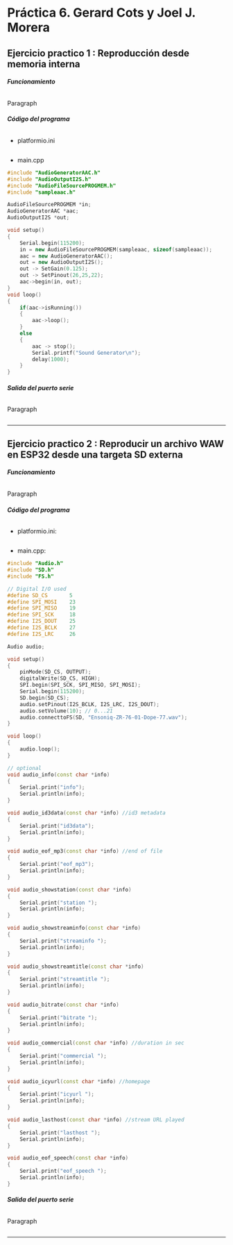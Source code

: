 # Práctica 6. Gerard Cots y Joel J. Morera

## Ejercicio practico 1 : Reproducción desde memoria interna

###### **Funcionamiento**

Paragraph

###### **Código del programa**

- platformio.ini

```

```

- main.cpp

```cpp
#include "AudioGeneratorAAC.h"
#include "AudioOutputI2S.h"
#include "AudioFileSourcePROGMEM.h"
#include "sampleaac.h"

AudioFileSourcePROGMEM *in;
AudioGeneratorAAC *aac;
AudioOutputI2S *out;

void setup()
{
    Serial.begin(115200);
    in = new AudioFileSourcePROGMEM(sampleaac, sizeof(sampleaac));
    aac = new AudioGeneratorAAC();
    out = new AudioOutputI2S();
    out -> SetGain(0.125);
    out -> SetPinout(26,25,22);
    aac->begin(in, out);
}
void loop()
{
    if(aac->isRunning())
    {
        aac->loop();
    }
    else 
    {
        aac -> stop();
        Serial.printf("Sound Generator\n");
        delay(1000);
    }
}
```

###### **Salida del puerto serie**

Paragraph

```
```

***

## Ejercicio practico 2 : Reproducir un archivo WAW en ESP32 desde una targeta SD externa

###### **Funcionamiento**

Paragraph

###### **Código del programa**

- platformio.ini:

```
```

- main.cpp:

```cpp
#include "Audio.h"
#include "SD.h"
#include "FS.h"

// Digital I/O used
#define SD_CS       5
#define SPI_MOSI    23    
#define SPI_MISO    19    
#define SPI_SCK     18    
#define I2S_DOUT    25    
#define I2S_BCLK    27    
#define I2S_LRC     26    

Audio audio;

void setup()
{
    pinMode(SD_CS, OUTPUT);
    digitalWrite(SD_CS, HIGH);
    SPI.begin(SPI_SCK, SPI_MISO, SPI_MOSI);
    Serial.begin(115200);
    SD.begin(SD_CS);
    audio.setPinout(I2S_BCLK, I2S_LRC, I2S_DOUT);
    audio.setVolume(10); // 0...21
    audio.connecttoFS(SD, "Ensoniq-ZR-76-01-Dope-77.wav");
}

void loop()
{
    audio.loop();
}

// optional
void audio_info(const char *info)
{
    Serial.print("info");
    Serial.println(info);
}

void audio_id3data(const char *info) //id3 metadata
{
    Serial.print("id3data");
    Serial.println(info);
}

void audio_eof_mp3(const char *info) //end of file
{
    Serial.print("eof_mp3");
    Serial.println(info);
}

void audio_showstation(const char *info)
{
    Serial.print("station ");
    Serial.println(info);
}

void audio_showstreaminfo(const char *info)
{
    Serial.print("streaminfo ");
    Serial.println(info);
}

void audio_showstreamtitle(const char *info)
{
    Serial.print("streamtitle ");
    Serial.println(info);
}

void audio_bitrate(const char *info)
{
    Serial.print("bitrate ");
    Serial.println(info);
}

void audio_commercial(const char *info) //duration in sec
{
    Serial.print("commercial ");
    Serial.println(info);
}

void audio_icyurl(const char *info) //homepage
{
    Serial.print("icyurl ");
    Serial.println(info);
}

void audio_lasthost(const char *info) //stream URL played
{
    Serial.print("lasthost ");
    Serial.println(info);
}

void audio_eof_speech(const char *info)
{
    Serial.print("eof_speech ");
    Serial.println(info);
}
```

###### **Salida del puerto serie**

Paragraph

```
```

***
